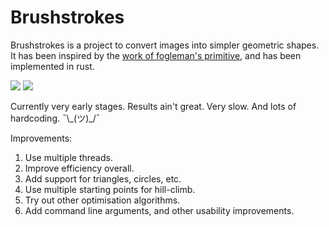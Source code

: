 # Brushstrokes

Brushstrokes is a project to convert images into simpler geometric shapes.
It has been inspired by the [work of fogleman's primitive](https://github.com/fogleman/primitive/), and has been implemented in rust.

<img src='https://imgur.com/CyPrzrc' /> <img src='https://imgur.com/QMbBaC5' />

Currently very early stages. Results ain't great. Very slow. And lots of hardcoding. ¯\\\_(ツ)\_/¯

Improvements:
1. Use multiple threads.
2. Improve efficiency overall.
3. Add support for triangles, circles, etc.
4. Use multiple starting points for hill-climb.
5. Try out other optimisation algorithms.
6. Add command line arguments, and other usability improvements.
